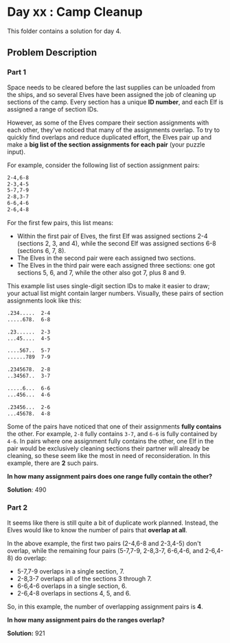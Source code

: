 # Day xx : Camp Cleanup

This folder contains a solution for day 4.

## Problem Description

### Part 1

Space needs to be cleared before the last supplies can be unloaded from the ships, and so several Elves have been assigned the job of cleaning up sections of the camp. Every section has a unique **ID number**, and each Elf is assigned a range of section IDs.

However, as some of the Elves compare their section assignments with each other, they've noticed that many of the assignments overlap. To try to quickly find overlaps and reduce duplicated effort, the Elves pair up and make a **big list of the section assignments for each pair** (your puzzle input).

For example, consider the following list of section assignment pairs:

```bash
2-4,6-8
2-3,4-5
5-7,7-9
2-8,3-7
6-6,4-6
2-6,4-8
```

For the first few pairs, this list means:

  * Within the first pair of Elves, the first Elf was assigned sections 2-4 (sections 2, 3, and 4), while the second Elf was assigned sections 6-8 (sections 6, 7, 8).
  * The Elves in the second pair were each assigned two sections.
  * The Elves in the third pair were each assigned three sections: one got sections 5, 6, and 7, while the other also got 7, plus 8 and 9.

This example list uses single-digit section IDs to make it easier to draw; your actual list might contain larger numbers. Visually, these pairs of section assignments look like this:

```bash
.234.....  2-4
.....678.  6-8

.23......  2-3
...45....  4-5

....567..  5-7
......789  7-9

.2345678.  2-8
..34567..  3-7

.....6...  6-6
...456...  4-6

.23456...  2-6
...45678.  4-8
```

Some of the pairs have noticed that one of their assignments **fully contains** the other. For example, ```2-8``` fully contains ```3-7```, and ```6-6``` is fully contained by ```4-6```. In pairs where one assignment fully contains the other, one Elf in the pair would be exclusively cleaning sections their partner will already be cleaning, so these seem like the most in need of reconsideration. In this example, there are **2** such pairs.

**In how many assignment pairs does one range fully contain the other?**

**Solution**: 490

### Part 2

It seems like there is still quite a bit of duplicate work planned. Instead, the Elves would like to know the number of pairs that **overlap at all**.

In the above example, the first two pairs (2-4,6-8 and 2-3,4-5) don't overlap, while the remaining four pairs (5-7,7-9, 2-8,3-7, 6-6,4-6, and 2-6,4-8) do overlap:

  * 5-7,7-9 overlaps in a single section, 7.
  * 2-8,3-7 overlaps all of the sections 3 through 7.
  * 6-6,4-6 overlaps in a single section, 6.
  * 2-6,4-8 overlaps in sections 4, 5, and 6.

So, in this example, the number of overlapping assignment pairs is **4**.

**In how many assignment pairs do the ranges overlap?**

**Solution:** 921